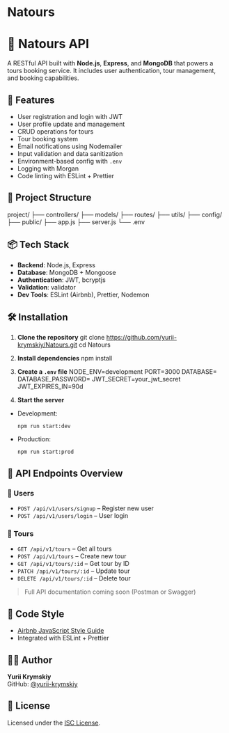 # Natours
# 🧭 Natours API

A RESTful API built with **Node.js**, **Express**, and **MongoDB** that powers a tours booking service. It includes user authentication, tour management, and booking capabilities.

## 🚀 Features

- User registration and login with JWT  
- User profile update and management  
- CRUD operations for tours  
- Tour booking system  
- Email notifications using Nodemailer  
- Input validation and data sanitization  
- Environment-based config with `.env`  
- Logging with Morgan  
- Code linting with ESLint + Prettier  

## 📁 Project Structure

project/
├── controllers/
├── models/
├── routes/
├── utils/
├── config/
├── public/
├── app.js
├── server.js
└── .env


## 📦 Tech Stack

- **Backend**: Node.js, Express  
- **Database**: MongoDB + Mongoose  
- **Authentication**: JWT, bcryptjs  
- **Validation**: validator  
- **Dev Tools**: ESLint (Airbnb), Prettier, Nodemon  

## 🛠️ Installation

1. **Clone the repository**
git clone https://github.com/yurii-krymskiy/Natours.git
cd Natours


2. **Install dependencies**
npm install


3. **Create a `.env` file**
NODE_ENV=development
PORT=3000
DATABASE=<your-mongodb-connection-string>
DATABASE_PASSWORD=<your-password>
JWT_SECRET=your_jwt_secret
JWT_EXPIRES_IN=90d


4. **Start the server**

- Development:
  ```
  npm run start:dev
  ```

- Production:
  ```
  npm run start:prod
  ```

## 🧪 API Endpoints Overview

### 👤 Users
- `POST /api/v1/users/signup` – Register new user  
- `POST /api/v1/users/login` – User login  

### 🧳 Tours
- `GET /api/v1/tours` – Get all tours  
- `POST /api/v1/tours` – Create new tour  
- `GET /api/v1/tours/:id` – Get tour by ID  
- `PATCH /api/v1/tours/:id` – Update tour  
- `DELETE /api/v1/tours/:id` – Delete tour  

> Full API documentation coming soon (Postman or Swagger)

## 🧹 Code Style

- [Airbnb JavaScript Style Guide](https://github.com/airbnb/javascript)  
- Integrated with ESLint + Prettier  

## 👨‍💻 Author

**Yurii Krymskiy**  
GitHub: [@yurii-krymskiy](https://github.com/yurii-krymskiy)

## 📜 License

Licensed under the [ISC License](LICENSE).
